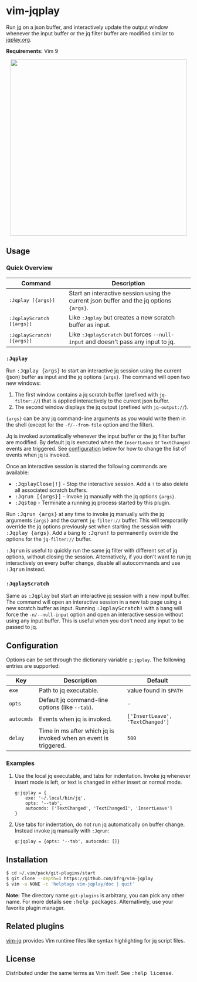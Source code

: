 # vim-jqplay

Run [jq][jq] on a json buffer, and interactively update the output window
whenever the input buffer or the jq filter buffer are modified similar to
[jqplay.org][jqplay].

**Requirements:** Vim 9

<dl>
  <p align="center">
  <a href="https://asciinema.org/a/276970">
    <img src="https://asciinema.org/a/276970.png" width="480">
  </a>
  </p>
</dl>


## Usage

### Quick Overview

| Command                             | Description                                                                                |
| ----------------------------------- | ------------------------------------------------------------------------------------------ |
| <kbd>:Jqplay [{args}]</kbd>         | Start an interactive session using the current json buffer and the jq options `{args}`.    |
| <kbd>:JqplayScratch [{args}]</kbd>  | Like <kbd>:Jqplay</kbd> but creates a new scratch buffer as input.                         |
| <kbd>:JqplayScratch! [{args}]</kbd> | Like <kbd>:JqplayScratch</kbd> but forces `--null-input` and doesn't pass any input to jq. |

### `:Jqplay`

Run <kbd>:Jqplay {args}</kbd> to start an interactive jq session using the
current (json) buffer as input and the jq options `{args}`. The command will
open two new windows:
1. The first window contains a jq scratch buffer (prefixed with `jq-filter://`)
   that is applied interactively to the current json buffer.
2. The second window displays the jq output (prefixed with `jq-output://`).

`{args}` can be any jq command-line arguments as you would write them in the
shell (except for the `-f/--from-file` option and the filter).

Jq is invoked automatically whenever the input buffer or the jq filter buffer
are modified. By default jq is executed when the `InsertLeave` or `TextChanged`
events are triggered. See [configuration](#configuration) below for how to
change the list of events when jq is invoked.

Once an interactive session is started the following commands are available:
* <kbd>:JqplayClose[!]</kbd> - Stop the interactive session. Add a `!` to also
  delete all associated scratch buffers.
* <kbd>:Jqrun [{args}]</kbd> - Invoke jq manually with the jq options `{args}`.
* <kbd>:Jqstop</kbd> - Terminate a running jq process started by this plugin.

Run <kbd>:Jqrun {args}</kbd> at any time to invoke jq manually with the jq
arguments `{args}` and the current `jq-filter://` buffer. This will temporarily
override the jq options previously set when starting the session with
<kbd>:Jqplay {args}</kbd>. Add a bang to <kbd>:Jqrun!</kbd> to permanently
override the options for the `jq-filter://` buffer.

<kbd>:Jqrun</kbd> is useful to quickly run the same jq filter with different set
of jq options, without closing the session. Alternatively, if you don't want to
run jq interactively on every buffer change, disable all autocommands and use
<kbd>:Jqrun</kbd> instead.

### `:JqplayScratch`

Same as <kbd>:Jqplay</kbd> but start an interactive jq session with a new input
buffer. The command will open an interactive session in a new tab page using a
new scratch buffer as input. Running <kbd>:JqplayScratch!</kbd> with a bang will
force the `-n/--null-input` option and open an interactive session without using
any input buffer. This is useful when you don't need any input to be passed to
jq.


## Configuration

Options can be set through the dictionary variable `g:jqplay`. The following
entries are supported:

| Key        | Description                                                      | Default                          |
| ---------- | ---------------------------------------------------------------- | -------------------------------- |
| `exe`      | Path to jq executable.                                           | value found in `$PATH`           |
| `opts`     | Default jq command-line options (like `--tab`).                  | -                                |
| `autocmds` | Events when jq is invoked.                                       | `['InsertLeave', 'TextChanged']` |
| `delay`    | Time in ms after which jq is invoked when an event is triggered. | `500`                            |

### Examples

1. Use the local jq executable, and tabs for indentation. Invoke jq whenever
   insert mode is left, or text is changed in either insert or normal mode.
   ```vim
   g:jqplay = {
       exe: '~/.local/bin/jq',
       opts: '--tab',
       autocmds: ['TextChanged', 'TextChangedI', 'InsertLeave']
   }
   ```
2. Use tabs for indentation, do not run jq automatically on buffer change.
   Instead invoke jq manually with `:Jqrun`:
   ```vim
   g:jqplay = {opts: '--tab', autocmds: []}
   ```


## Installation

```bash
$ cd ~/.vim/pack/git-plugins/start
$ git clone --depth=1 https://github.com/bfrg/vim-jqplay
$ vim -u NONE -c 'helptags vim-jqplay/doc | quit'
```
**Note:** The directory name `git-plugins` is arbitrary, you can pick any other
name. For more details see <kbd>:help packages</kbd>. Alternatively, use your
favorite plugin manager.


## Related plugins

[vim-jq][vim-jq] provides Vim runtime files like syntax highlighting for jq
script files.


## License

Distributed under the same terms as Vim itself. See <kbd>:help license</kbd>.

[jq]: https://github.com/stedolan/jq
[jqplay]: https://jqplay.org
[vim-jq]: https://github.com/bfrg/vim-jq
